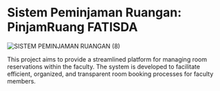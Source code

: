 # Sistem Peminjaman Ruangan: PinjamRuang FATISDA

![SISTEM PEMINJAMAN RUANGAN (8)](https://github.com/nabilland/pinjam-ruang/assets/87643077/53f1512a-c9a5-4895-987b-d810a1f7a184)

This project aims to provide a streamlined platform for managing room reservations within the faculty. The system is developed to facilitate efficient, organized, and transparent room booking processes for faculty members.

